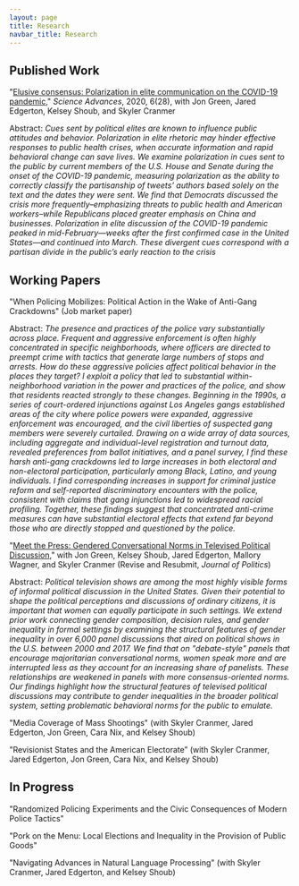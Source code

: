 ```yaml
---
layout: page
title: Research
navbar_title: Research
---
```


## Published Work

"[Elusive consensus: Polarization in elite communication on the COVID-19 pandemic](https://www.science.org/doi/full/10.1126/sciadv.abc2717)," *Science Advances*, 2020, 6(28), with Jon Green, Jared Edgerton, Kelsey Shoub, and Skyler Cranmer

Abstract: *Cues sent by political elites are known to influence public attitudes and behavior. Polarization in elite rhetoric may hinder effective responses to public health crises, when accurate information and rapid behavioral change can save lives. We examine polarization in cues sent to the public by current members of the U.S. House and Senate during the onset of the COVID-19 pandemic, measuring polarization as the ability to correctly classify the partisanship of tweets’ authors based solely on the text and the dates they were sent. We find that Democrats discussed the crisis more frequently–emphasizing threats to public health and American workers–while Republicans placed greater emphasis on China and businesses. Polarization in elite discussion of the COVID-19 pandemic peaked in mid-February—weeks after the first confirmed case in the United States—and continued into March. These divergent cues correspond with a partisan divide in the public’s early reaction to the crisis*

## Working Papers

"When Policing Mobilizes: Political Action in the Wake of Anti-Gang Crackdowns" (Job market paper)

Abstract: *The presence and practices of the police vary substantially across place. Frequent and aggressive enforcement is often highly concentrated in specific neighborhoods, where officers are directed to preempt crime with tactics that generate large numbers of stops and arrests. How do these aggressive policies affect political behavior in the places they target? I exploit a policy that led to substantial within-neighborhood variation in the power and practices of the police, and show that residents reacted strongly to these changes. Beginning in the 1990s, a series of court-ordered injunctions against Los Angeles gangs established areas of the city where police powers were expanded, aggressive enforcement was encouraged, and the civil liberties of suspected gang members were severely curtailed. Drawing on a wide array of data sources, including aggregate and individual-level registration and turnout data, revealed preferences from ballot initiatives, and a panel survey, I find these harsh anti-gang crackdowns led to large increases in both electoral and non-electoral participation, particularly among Black, Latino, and young individuals. I find corresponding increases in support for criminal justice reform and self-reported discriminatory encounters with the police, consistent with claims that gang injunctions led to widespread racial profiling. Together, these findings suggest that concentrated anti-crime measures can have substantial electoral
effects that extend far beyond those who are directly stopped and questioned by the police.*


"[Meet the Press: Gendered Conversational Norms in Televised Political Discussion](https://osf.io/my8us)," with Jon Green, Kelsey Shoub, Jared Edgerton, Mallory Wagner, and Skyler Cranmer (Revise and Resubmit, *Journal of Politics*)

Abstract: *Political television shows are among the most highly visible forms of informal political discussion in the United States. Given their potential to shape the political perceptions and discussions of ordinary citizens, it is important that women can equally participate in such settings. We extend prior work connecting gender composition, decision rules, and gender inequality in formal settings by examining the structural features of gender inequality in over 6,000 panel discussions that aired on political shows in the U.S. between 2000 and 2017. We find that on "debate-style" panels that encourage majoritarian conversational norms, women speak more and are interrupted less as they account for an increasing share of panelists. These relationships are weakened in panels with more consensus-oriented norms. Our findings highlight how the structural features of televised political discussions may contribute to gender inequalities in the broader political system, setting problematic behavioral norms for the public to emulate.*

"Media Coverage of Mass Shootings" (with Skyler Cranmer, Jared Edgerton, Jon Green, Cara Nix, and Kelsey Shoub)

"Revisionist States and the American Electorate” (with Skyler Cranmer, Jared Edgerton, Jon Green, Cara Nix, and Kelsey Shoub)

## In Progress

"Randomized Policing Experiments and the Civic Consequences of Modern Police Tactics"

"Pork on the Menu: Local Elections and Inequality in the Provision of Public Goods"

"Navigating Advances in Natural Language Processing" (with Skyler Cranmer, Jared Edgerton, and Kelsey Shoub)





